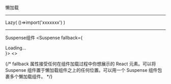 懒加载

---------------------------------
Lazy( ()=>import('xxxxxxx') )

----------------------------------
Suspense组件
<Suspense fallback={<div>Loading...</div>}>   <>


{/* fallback 属性接受任何在组件加载过程中你想展示的 React 元素。可以将 Suspense 组件置于懒加载组件之上的任何位置。可以用一个 Suspense 组件包裹多个懒加载组件。 */}
